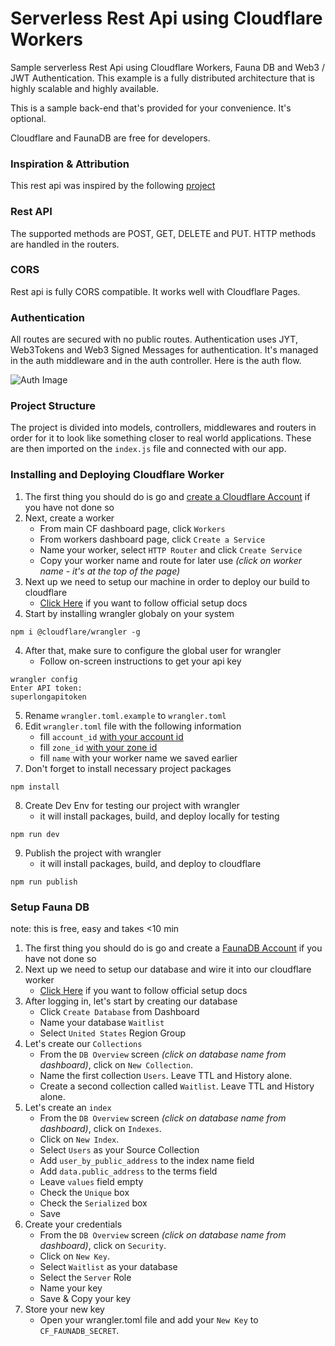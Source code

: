 # Serverless Rest Api using Cloudflare Workers 

Sample serverless Rest Api using Cloudflare Workers, Fauna DB and Web3 / JWT Authentication. 
This example is a fully distributed architecture that is highly scalable and highly available.

This is a sample back-end that's provided for your convenience. It's optional.

Cloudflare and FaunaDB are free for developers. 

### Inspiration & Attribution
This rest api was inspired by the following [project](https://github.com/rajtatata/cloudflare-worker-example-rest-api)

### Rest API
The supported methods are POST, GET, DELETE and PUT.  HTTP methods are handled in the routers.

### CORS
Rest api is fully CORS compatible. It works well with Cloudflare Pages.

### Authentication
All routes are secured with no public routes. Authentication uses JYT, Web3Tokens and Web3 Signed Messages for authentication. It's managed in the auth middleware and in the auth controller. Here is the auth flow.

![Auth Image](https://imagedelivery.net/ph5-WnG_BHVkS1XMMlyMeg/7bd24f20-98c1-4512-f255-6c7ebf115300/public "Auth Image")

### Project Structure

The project is divided into models, controllers, middlewares and routers in order for it to look like something closer to real world applications.
These are then imported on the `index.js` file and connected with our app.

### Installing and Deploying Cloudflare Worker

1. The first thing you should do is go and [create a Cloudflare Account](https://developers.cloudflare.com/fundamentals/get-started/) if you have not done so
2. Next, create a worker
    - From main CF dashboard page, click `Workers`
    - From workers dashboard page, click `Create a Service`
    - Name your worker, select `HTTP Router` and click `Create Service`
    - Copy your worker name and route for later use *(click on worker name - it's at the top of the page)*
3. Next up we need to setup our machine in order to deploy our build to cloudflare
    - [Click Here](https://developers.cloudflare.com/workers/quickstart/) if you want to follow official setup docs
4. Start by installing wrangler globaly on your system

```
npm i @cloudflare/wrangler -g
```
4. After that, make sure to configure the global user for wrangler
    - Follow on-screen instructions to get your api key
```
wrangler config
Enter API token:
superlongapitoken
```
5. Rename `wrangler.toml.example` to `wrangler.toml`
6. Edit `wrangler.toml` file with the following information
    - fill `account_id` [with your account id](https://developers.cloudflare.com/fundamentals/get-started/basic-tasks/find-account-and-zone-ids/)
    - fill `zone_id` [with your zone id](https://developers.cloudflare.com/fundamentals/get-started/basic-tasks/find-account-and-zone-ids/)
    - fill `name` with your worker name we saved earlier
7. Don't forget to install necessary project packages
```
npm install
```
8. Create Dev Env for testing our project with wrangler
    - it will install packages, build, and deploy locally for testing
```
npm run dev
```
9. Publish the project with wrangler
    - it will install packages, build, and deploy to cloudflare
```
npm run publish
```

### Setup Fauna DB
note: this is free, easy and takes <10 min

1. The first thing you should do is go and create a [FaunaDB Account](https://dashboard.fauna.com/accounts/register) if you have not done so
2. Next up we need to setup our database and wire it into our cloudflare worker
    - [Click Here](https://docs.fauna.com/fauna/current/learn/tutorials/) if you want to follow official setup docs
3. After logging in, let's start by creating our database
   - Click `Create Database` from Dashboard
   - Name your database `Waitlist`
   - Select `United States` Region Group
4. Let's create our `Collections`
   - From the `DB Overview` screen *(click on database name from dashboard)*, click on `New Collection`.
   - Name the first collection `Users`. Leave TTL and History alone.
   - Create a second collection called `Waitlist`. Leave TTL and History alone.
5. Let's create an `index`
   - From the `DB Overview` screen *(click on database name from dashboard)*, click on `Indexes`.
   - Click on `New Index`.
   - Select `Users` as your Source Collection
   - Add `user_by_public_address` to the index name field
   - Add `data.public_address` to the terms field
   - Leave `values` field empty
   - Check the `Unique` box
   - Check the `Serialized` box
   - Save
6. Create your credentials
   - From the `DB Overview` screen *(click on database name from dashboard)*, click on `Security`.
   - Click on `New Key`.
   - Select `Waitlist` as your database
   - Select the `Server` Role
   - Name your key
   - Save & Copy your key
7. Store your new key
   - Open your wrangler.toml file and add your `New Key` to `CF_FAUNADB_SECRET`.